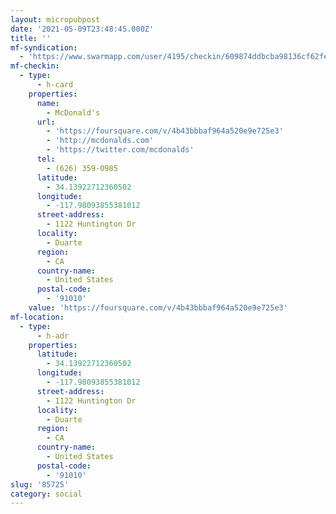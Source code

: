 ```yaml
---
layout: micropubpost
date: '2021-05-09T23:48:45.000Z'
title: ''
mf-syndication:
  - 'https://www.swarmapp.com/user/4195/checkin/609874ddbcba98136cf62fea'
mf-checkin:
  - type:
      - h-card
    properties:
      name:
        - McDonald's
      url:
        - 'https://foursquare.com/v/4b43bbbaf964a520e9e725e3'
        - 'http://mcdonalds.com'
        - 'https://twitter.com/mcdonalds'
      tel:
        - (626) 359-0985
      latitude:
        - 34.13922712360502
      longitude:
        - -117.98093855381012
      street-address:
        - 1122 Huntington Dr
      locality:
        - Duarte
      region:
        - CA
      country-name:
        - United States
      postal-code:
        - '91010'
    value: 'https://foursquare.com/v/4b43bbbaf964a520e9e725e3'
mf-location:
  - type:
      - h-adr
    properties:
      latitude:
        - 34.13922712360502
      longitude:
        - -117.98093855381012
      street-address:
        - 1122 Huntington Dr
      locality:
        - Duarte
      region:
        - CA
      country-name:
        - United States
      postal-code:
        - '91010'
slug: '85725'
category: social
---
```

